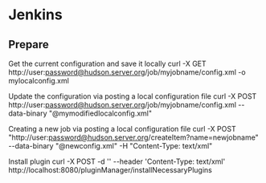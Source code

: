 Jenkins
=======

## Prepare

Get the current configuration and save it locally
curl -X GET http://user:password@hudson.server.org/job/myjobname/config.xml -o mylocalconfig.xml
 
Update the configuration via posting a local configuration file
curl -X POST http://user:password@hudson.server.org/job/myjobname/config.xml --data-binary "@mymodifiedlocalconfig.xml"
 
Creating a new job via posting a local configuration file
curl -X POST "http://user:password@hudson.server.org/createItem?name=newjobname" --data-binary "@newconfig.xml" -H "Content-Type: text/xml"

Install plugin
curl -X POST -d '<jenkins><install plugin="git@2.0" /></jenkins>' --header 'Content-Type: text/xml' http://localhost:8080/pluginManager/installNecessaryPlugins
